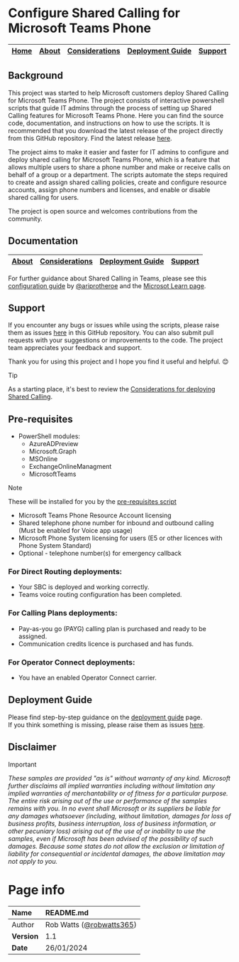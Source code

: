 # Configure Shared Calling for Microsoft Teams Phone

| [Home](README.md) | [About](about.md) | [Considerations](considerations.md) | [Deployment Guide](deployment.md) | [Support](support.md) | 
| --- | --- | --- | --- | --- |

## Background
This project was started to help Microsoft customers deploy Shared Calling for Microsoft Teams Phone. The project consists of interactive powershell scripts that guide IT admins through the process of setting up Shared Calling features for Microsoft Teams Phone. Here you can find the source code, documentation, and instructions on how to use the scripts. It is recommended that you download the latest release of the project directly from this GitHub repository. Find the latest release [here](https://github.com/robwatts365/MicrosoftTeamsPhone-ConfigureSharedCalling/releases).

The project aims to make it easier and faster for IT admins to configure and deploy shared calling for Microsoft Teams Phone, which is a feature that allows multiple users to share a phone number and make or receive calls on behalf of a group or a department. The scripts automate the steps required to create and assign shared calling policies, create and configure resource accounts, assign phone numbers and licenses, and enable or disable shared calling for users.

The project is open source and welcomes contributions from the community. 

## Documentation

| [About](about.md) | [Considerations](considerations.md) | [Deployment Guide](deployment.md) | [Support](support.md) | 
| --- | --- | --- | ---| 

For further guidance about Shared Calling in Teams, please see this [configuration guide](https://aka.ms/TeamsSharedCallingConfigGuide) by [@ariprotheroe](https://github.com/ariprotheroe) and the [Microsot Learn page](https://learn.microsoft.com/en-us/microsoftteams/shared-calling-setup).

## Support
If you encounter any bugs or issues while using the scripts, please raise them as issues [here](https://github.com/robwatts365/MicrosoftTeamsPhone-ConfigureSharedCalling/issues) in this GitHub repository. You can also submit pull requests with your suggestions or improvements to the code. The project team appreciates your feedback and support. 

Thank you for using this project and I hope you find it useful and helpful. 😊

 > [!TIP]
> As a starting place, it's best to review the [Considerations for deploying Shared Calling](considerations.md).

## Pre-requisites
* PowerShell modules:
  * AzureADPreview
  * Microsoft.Graph
  * MSOnline
  * ExchangeOnlineManagment
  * MicrosoftTeams
 > [!NOTE]
  >  These will be installed  for you by the [pre-requisites script](1-ConfigureSharedCalling-PreReqs.ps1)

*	Microsoft Teams Phone Resource Account licensing
*	Shared telephone phone number for inbound and outbound calling (Must be enabled for Voice app usage)
*	Microsoft Phone System licensing for users (E5 or other licences with Phone System Standard)
*	Optional - telephone number(s) for emergency callback

### For Direct Routing deployments:
* Your SBC is deployed and working correctly.
* Teams voice routing configuration has been completed.
### For Calling Plans deployments:
* Pay-as-you go (PAYG) calling plan is purchased and ready to be assigned.
* Communication credits licence is purchased and has funds.
### For Operator Connect deployments:
* You have an enabled Operator Connect carrier.

## Deployment Guide
Please find step-by-step guidance on the [deployment guide](/docs/deployment/) page.  
If you think something is missing, please raise them as issues [here](https://github.com/robwatts365/MicrosoftTeamsPhone-ConfigureSharedCalling/issues).

## Disclaimer
> [!IMPORTANT]
> _These samples are provided "as is" without warranty of any kind. Microsoft further disclaims all implied warranties including without limitation any implied warranties of merchantability or of fitness for a particular purpose. The entire risk arising out of the use or performance of the samples remains with you. In no event shall Microsoft or its suppliers be liable for any damages whatsoever (including, without limitation, damages for loss of business profits, business interruption, loss of business information, or other pecuniary loss) arising out of the use of or inability to use the samples, even if Microsoft has been advised of the possibility of such damages. Because some states do not allow the exclusion or limitation of liability for consequential or incidental damages, the above limitation may not apply to you._

# Page info

| Name | README.md |
| :--- | :--- |
| Author | Rob Watts ([@robwatts365](https://github.com/robwatts365)) |
| **Version** | 1.1 |
| **Date** | 26/01/2024 |
